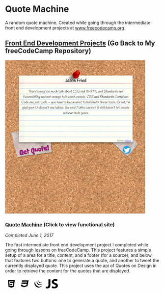 # Quote Machine

A random quote machine. Created while going through the intermediate front end development projects at www.freecodecamp.org.

## [Front End Development Projects](https://github.com/Squibs/freeCodeCamp/blob/master/3.%20Front%20End%20Libraries/7.%20Front%20End%20Libraries%20Projects.md#front-end-libraries-projects) (Go Back to My freeCodeCamp Repository)

<a href="https://squibs.github.io/quote-machine/" target="_blank"><img src="./img/for_readme/screenshot-quote-machine.png" height="500" alt="Screenshot of my quote machine project / website"/></a>

### [Quote Machine](https://codepen.io/Sulph/full/mMxJLv/) (Click to view functional site)

<em>Completed June 1, 2017</em>

The first intermediate front end development project I completed while going through lessons on freeCodeCamp. This project features a simple setup of a area for a title, content, and a footer (for a source); and below that features two buttons: one to generate a quote, and another to tweet the currently displayed quote. This project uses the api of Quotes on Design in order to retrieve the content for the quotes that are displayed.

<img src="./img/for_readme/icon-html5.png" height="40" alt="HTML5 Icon"/>   <img src="./img/for_readme/icon-css3.png" height="40" alt="CSS3 Icon"/>   <img src="./img/for_readme/icon-jquery.png" height="40" alt="jQuery Icon"/>   <img src="./img/for_readme/icon-javascript.png" height="40" alt="JavaScript Icon"/>
